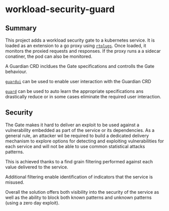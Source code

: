 # workload-security-guard
## Summary
This project adds a workload security gate to a kubernetes service. 
It is loaded as an extension to a go proxy using [`rtplugs`](https://github.com/IBM/go-security-plugs/rtplugs).
Once loaded, it monitors the proxied requests and responses. 
If the proxy runs a a sidecar conatiner, the pod can also be monitored.

A Guardian CRD incldues the Gate specifications and controlls the Gate behaviour.

[`guardui`](https:cmd/guardui) can be used to enable user interaction with the Guardian CRD


[`guard`](https:cmd/guard) can be used to auto learn the appropriate specifications ans drastically reduce or in some cases eliminate the required user interaction. 


## Security
The Gate makes it hard to deliver an exploit to be used against a vulnerability embedded as part of the service or its dependencies.
As a general rule, an attacker wil be required to build a dedicated delivery mechanism to explore options for detecting and exploiting vulnerabilities for each service and will not be able to use common statistical attacks patterns.  

This is achieved thanks to a find grain filtering performed against each value delivered to the service.

Additional filtering enable identification of indicators that the service is misused.

Overall the solution offers both visibility into the security of the service as well as the ability to block both known patterns and unknown patterns (using a zero day exploit).

